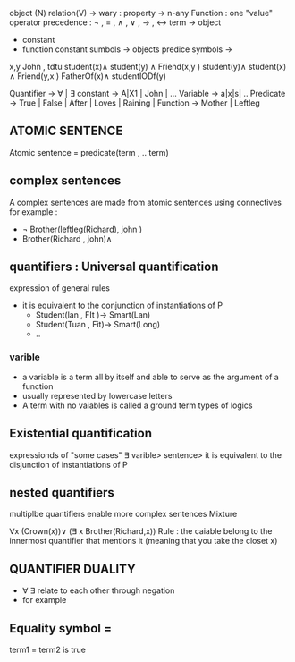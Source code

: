 object (N)
relation(V) -> wary : property 
				-> n-any
Function : one "value"
operator precedence : $\lnot$ , = , $\land$ , $\lor$ , -> , <-> 
term -> object 
- constant 
- function 
constant sumbols -> objects 
predice symbols -> 


x,y John , tdtu 
student(x)$\land$ student(y) $\land$ Friend(x,y )
student(y)$\land$ student(x) $\land$ Friend(y,x )
FatherOf(x)$\land$ studentIODf(y)

Quantifier -> $\forall$ | $\exists$ 
constant -> A|X1 | John | ...
Variable -> a|x|s| ..
Predicate -> True | False | After | Loves | Raining |
Function -> Mother | Leftleg 

## ATOMIC SENTENCE 
Atomic sentence = predicate(term , .. term)

## complex sentences 
A complex sentences are made from atomic sentences using connectives 
for example : 
- $\lnot$ Brother(leftleg(Richard), john )
- Brother(Richard , john)$\land$ 

## quantifiers : Universal quantification 
expression of general rules 
- it is equivalent to the conjunction of instantiations of P 
	- Student(lan , FIt )-> Smart(Lan)
	- Student(Tuan , Fit)-> Smart(Long)
	- .. 
### varible 
- a variable is a term all by itself and able to serve as the argument of a function 
- usually represented by lowercase letters 
- A term with no vaiables is called a ground term 
types of logics


## Existential quantification 
expressionds of "some cases" $\exists$ varible> sentence>
it is equivalent to the disjunction of instantiations of P

## nested quantifiers 
multiplbe quantifiers enable more complex sentences 
Mixture 

$\forall$x (Crown(x))$\lor$ ($\exists$ x Brother(Richard,x))
Rule : the caiable belong to the innermost quantifier that mentions it (meaning that you take the closet x)
## QUANTIFIER DUALITY 
- $\forall$ $\exists$ relate to each other through negation 
- for example 
## Equality symbol = 
term1  = term2 is true 






